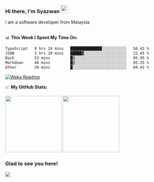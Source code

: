 ### Hi there, I'm Syazwan <img src="https://media.giphy.com/media/hvRJCLFzcasrR4ia7z/giphy.gif" width="25px">
I am a software developer from Malaysia.
<br/><br/>

📊 **This Week I Spent My Time On:**
<!--START_SECTION:waka-->

```txt
TypeScript   8 hrs 24 mins   ██████████████░░░░░░░░░░░   56.43 %
JSON         3 hrs 20 mins   █████▓░░░░░░░░░░░░░░░░░░░   22.45 %
Bash         53 mins         █▒░░░░░░░░░░░░░░░░░░░░░░░   05.95 %
Markdown     46 mins         █▒░░░░░░░░░░░░░░░░░░░░░░░   05.25 %
Other        39 mins         █░░░░░░░░░░░░░░░░░░░░░░░░   04.43 %
```

<!--END_SECTION:waka-->
[![Waka Readme](https://github.com/syazwanz/syazwanz/actions/workflows/wakatime.yml/badge.svg)](https://github.com/syazwanz/syazwanz/actions/workflows/wakatime.yml)

📈 **My GitHub Stats:**

<p>
  <img height="180em" src="https://github-readme-stats.vercel.app/api?username=syazwanz&show_icons=true&hide_border=false&&count_private=true&include_all_commits=true" />
  <img height="180em" src="https://github-readme-stats.vercel.app/api/top-langs/?username=syazwanz&exclude_repo=KNN-Image-Classification&show_icons=true&hide_border=false&layout=compact&langs_count=8"/>
</p>

### Glad to see you here!
![](https://visitor-badge.glitch.me/badge?page_id=syazwanz.syazwanz)
